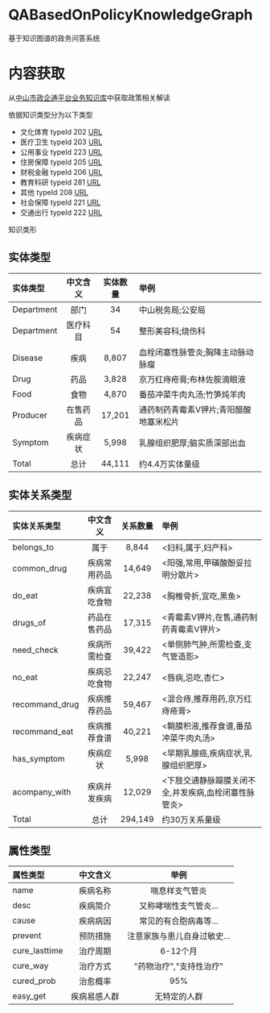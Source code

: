 # QABasedOnPolicyKnowledgeGraph
基于知识图谱的政务问答系统

# 内容获取

从[中山市政企通平台业务知识库](http://12345.zs.gov.cn/businessFile/queryBusinessKM.do)中获取政策相关解读

依据知识类型分为以下类型

- 文化体育 typeId 202 [URL](http://12345.zs.gov.cn/searchBF/searchFile.do?searchName=&typeId=202&dateSpan=&randomnumber=57247)
- 医疗卫生 typeId 203 [URL](http://12345.zs.gov.cn/searchBF/searchFile.do?searchName=&typeId=203&dateSpan=&randomnumber=86509)  
- 公用事业 typeId 223 [URL](http://12345.zs.gov.cn/searchBF/searchFile.do?searchName=&typeId=223&dateSpan=&randomnumber=80918)
- 住房保障 typeId 205 [URL](http://12345.zs.gov.cn/searchBF/searchFile.do?searchName=&typeId=205&dateSpan=&randomnumber=78526)
- 财税金融 typeId 206 [URL](http://12345.zs.gov.cn/searchBF/searchFile.do?searchName=&typeId=206&dateSpan=&randomnumber=21762)
- 教育科研 typeId 281 [URL](http://12345.zs.gov.cn/searchBF/searchFile.do?searchName=&typeId=281&dateSpan=&randomnumber=57752)
- 其他 typeId 208 [URL](http://12345.zs.gov.cn/searchBF/searchFile.do?searchName=&typeId=208&dateSpan=&randomnumber=1021)
- 社会保障 typeId 221 [URL](http://12345.zs.gov.cn/searchBF/searchFile.do?searchName=&typeId=221&dateSpan=&randomnumber=68239)
- 交通出行 typeId 222 [URL](http://12345.zs.gov.cn/searchBF/searchFile.do?searchName=&typeId=221&dateSpan=&randomnumber=68239)

知识类形

## 实体类型

| 实体类型   | 中文含义 | 实体数量 | 举例                                   |
| :--------- | :------: | :------: | :------------------------------------- |
| Department |   部门   |    34    | 中山税务局;公安局                      |
| Department | 医疗科目 |    54    | 整形美容科;烧伤科                      |
| Disease    |   疾病   |  8,807   | 血栓闭塞性脉管炎;胸降主动脉动脉瘤      |
| Drug       |   药品   |  3,828   | 京万红痔疮膏;布林佐胺滴眼液            |
| Food       |   食物   |  4,870   | 番茄冲菜牛肉丸汤;竹笋炖羊肉            |
| Producer   | 在售药品 |  17,201  | 通药制药青霉素V钾片;青阳醋酸地塞米松片 |
| Symptom    | 疾病症状 |  5,998   | 乳腺组织肥厚;脑实质深部出血            |
| Total      |   总计   |  44,111  | 约4.4万实体量级                        |

## 实体关系类型

| 实体关系类型   |   中文含义   | 关系数量 | 举例                                                 |
| :------------- | :----------: | :------: | :--------------------------------------------------- |
| belongs_to     |     属于     |  8,844   | <妇科,属于,妇产科>                                   |
| common_drug    | 疾病常用药品 |  14,649  | <阳强,常用,甲磺酸酚妥拉明分散片>                     |
| do_eat         | 疾病宜吃食物 |  22,238  | <胸椎骨折,宜吃,黑鱼>                                 |
| drugs_of       | 药品在售药品 |  17,315  | <青霉素V钾片,在售,通药制药青霉素V钾片>               |
| need_check     | 疾病所需检查 |  39,422  | <单侧肺气肿,所需检查,支气管造影>                     |
| no_eat         | 疾病忌吃食物 |  22,247  | <唇病,忌吃,杏仁>                                     |
| recommand_drug | 疾病推荐药品 |  59,467  | <混合痔,推荐用药,京万红痔疮膏>                       |
| recommand_eat  | 疾病推荐食谱 |  40,221  | <鞘膜积液,推荐食谱,番茄冲菜牛肉丸汤>                 |
| has_symptom    |   疾病症状   |  5,998   | <早期乳腺癌,疾病症状,乳腺组织肥厚>                   |
| acompany_with  | 疾病并发疾病 |  12,029  | <下肢交通静脉瓣膜关闭不全,并发疾病,血栓闭塞性脉管炎> |
| Total          |     总计     | 294,149  | 约30万关系量级                                       |

## 属性类型

| 属性类型      |   中文含义   |            举例             |
| :------------ | :----------: | :-------------------------: |
| name          |   疾病名称   |       喘息样支气管炎        |
| desc          |   疾病简介   |    又称哮喘性支气管炎...    |
| cause         |   疾病病因   |    常见的有合胞病毒等...    |
| prevent       |   预防措施   | 注意家族与患儿自身过敏史... |
| cure_lasttime |   治疗周期   |          6-12个月           |
| cure_way      |   治疗方式   |   "药物治疗","支持性治疗"   |
| cured_prob    |   治愈概率   |             95%             |
| easy_get      | 疾病易感人群 |        无特定的人群         |